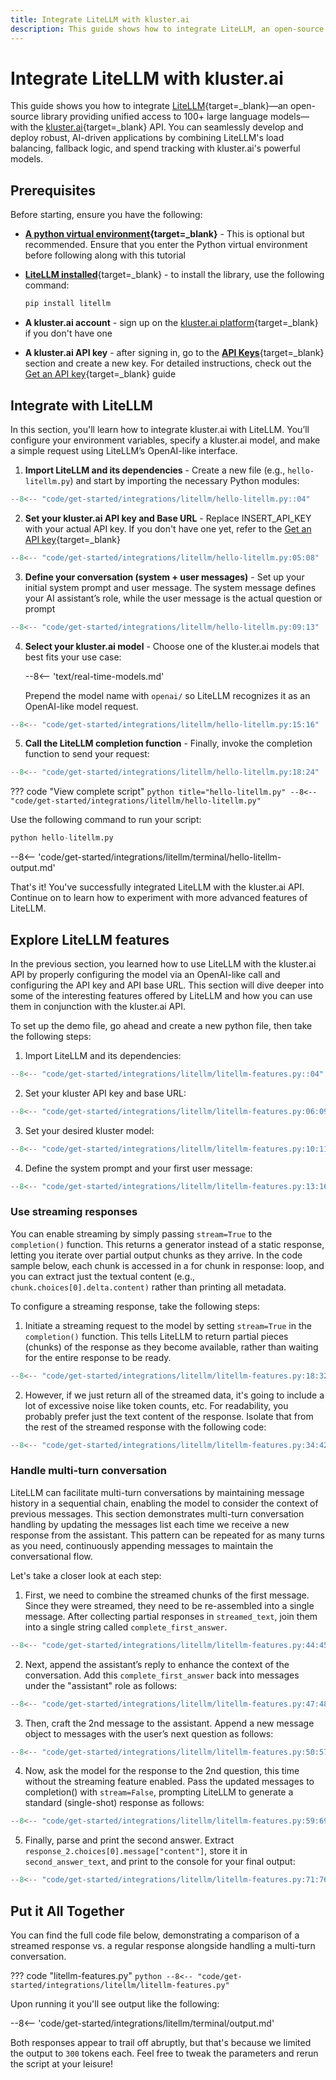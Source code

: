 ```yaml
---
title: Integrate LiteLLM with kluster.ai
description: This guide shows how to integrate LiteLLM, an open-source library that simplifies access to 100+ LLMs with load balancing and spend tracking, into kluster.ai.
---
```


# Integrate LiteLLM with kluster.ai

This guide shows you how to integrate [LiteLLM](https://www.litellm.ai/){target=_blank}—an open-source library providing unified access to 100+ large language models—with the [kluster.ai](https://www.kluster.ai/){target=\_blank} API. You can seamlessly develop and deploy robust, AI-driven applications by combining LiteLLM's load balancing, fallback logic, and spend tracking with kluster.ai's powerful models.

## Prerequisites

Before starting, ensure you have the following:

- **[A python virtual environment](https://packaging.python.org/en/latest/guides/installing-using-pip-and-virtual-environments/){target=\_blank}** - This is optional but recommended. Ensure that you enter the Python virtual environment before following along with this tutorial
- [**LiteLLM installed**](https://github.com/BerriAI/litellm){target=\_blank} - to install the library, use the following command:

    ```bash
    pip install litellm
    ```

- **A kluster.ai account** - sign up on the [kluster.ai platform](https://platform.kluster.ai/signup){target=\_blank} if you don't have one
- **A kluster.ai API key** - after signing in, go to the [**API Keys**](https://platform.kluster.ai/apikeys){target=\_blank} section and create a new key. For detailed instructions, check out the [Get an API key](/get-started/get-api-key/){target=\_blank} guide

## Integrate with LiteLLM

In this section, you'll learn how to integrate kluster.ai with LiteLLM. You’ll configure your environment variables, specify a kluster.ai model, and make a simple request using LiteLLM’s OpenAI-like interface.

1. **Import LiteLLM and its dependencies** - Create a new file (e.g., `hello-litellm.py`) and start by importing the necessary Python modules:
```python
--8<-- "code/get-started/integrations/litellm/hello-litellm.py::04"
```
2. **Set your kluster.ai API key and Base URL** - Replace INSERT_API_KEY with your actual API key. If you don't have one yet, refer to the [Get an API key](/get-started/get-api-key/){target=\_blank}
```python
--8<-- "code/get-started/integrations/litellm/hello-litellm.py:05:08"
```
3. **Define your conversation (system + user messages)** - Set up your initial system prompt and user message. The system message defines your AI assistant’s role, while the user message is the actual question or prompt
```python
--8<-- "code/get-started/integrations/litellm/hello-litellm.py:09:13"
```
4. **Select your kluster.ai model** - Choose one of the kluster.ai models that best fits your use case:

    --8<-- 'text/real-time-models.md'

    Prepend the model name with `openai/` so LiteLLM recognizes it as an OpenAI-like model request.
```python
--8<-- "code/get-started/integrations/litellm/hello-litellm.py:15:16"
```
5. **Call the LiteLLM completion function** - Finally, invoke the completion function to send your request:
```python
--8<-- "code/get-started/integrations/litellm/hello-litellm.py:18:24"
```

??? code "View complete script"
    ```python title="hello-litellm.py"
    --8<-- "code/get-started/integrations/litellm/hello-litellm.py"
    ```

Use the following command to run your script:

```python
python hello-litellm.py
```

--8<-- 'code/get-started/integrations/litellm/terminal/hello-litellm-output.md'

That's it! You've successfully integrated LiteLLM with the kluster.ai API. Continue on to learn how to experiment with more advanced features of LiteLLM.

## Explore LiteLLM features

In the previous section, you learned how to use LiteLLM with the kluster.ai API by properly configuring the model via an OpenAI-like call and configuring the API key and API base URL. This section will dive deeper into some of the interesting features offered by LiteLLM and how you can use them in conjunction with the kluster.ai API.

To set up the demo file, go ahead and create a new python file, then take the following steps:

1. Import LiteLLM and its dependencies:  
```python
--8<-- "code/get-started/integrations/litellm/litellm-features.py::04"
```
2. Set your kluster API key and base URL:
```python
--8<-- "code/get-started/integrations/litellm/litellm-features.py:06:09"
```
3. Set your desired kluster model:
```python
--8<-- "code/get-started/integrations/litellm/litellm-features.py:10:11"
```
4. Define the system prompt and your first user message:
```python
--8<-- "code/get-started/integrations/litellm/litellm-features.py:13:16"
```

### Use streaming responses

You can enable streaming by simply passing `stream=True` to the `completion()` function. This returns a generator instead of a static response, letting you iterate over partial output chunks as they arrive. In the code sample below, each chunk is accessed in a for chunk in response: loop, and you can extract just the textual content (e.g., `chunk.choices[0].delta.content)` rather than printing all metadata. 

To configure a streaming response, take the following steps:

1. Initiate a streaming request to the model by setting `stream=True` in the `completion()` function. This tells LiteLLM to return partial pieces (chunks) of the response as they become available, rather than waiting for the entire response to be ready.
```python
--8<-- "code/get-started/integrations/litellm/litellm-features.py:18:32"
```
2. However, if we just return all of the streamed data, it's going to include a lot of excessive noise like token counts, etc. For readability, you probably prefer just the text content of the response. Isolate that from the rest of the streamed response with the following code:
```python
--8<-- "code/get-started/integrations/litellm/litellm-features.py:34:42"
```

### Handle multi-turn conversation

LiteLLM can facilitate multi-turn conversations by maintaining message history in a sequential chain, enabling the model to consider the context of previous messages. This section demonstrates multi-turn conversation handling by updating the messages list each time we receive a new response from the assistant. This pattern can be repeated for as many turns as you need, continuously appending messages to maintain the conversational flow.

Let's take a closer look at each step:

1. First, we need to combine the streamed chunks of the first message. Since they were streamed, they need to be re-assembled into a single message. After collecting partial responses in `streamed_text`, join them into a single string called `complete_first_answer`.
```python
--8<-- "code/get-started/integrations/litellm/litellm-features.py:44:45"
```
2. Next, append the assistant’s reply to enhance the context of the conversation. Add this `complete_first_answer` back into messages under the "assistant" role as follows:
```python
--8<-- "code/get-started/integrations/litellm/litellm-features.py:47:48"
```
3. Then, craft the 2nd message to the assistant. Append a new message object to messages with the user’s next question as follows:
```python
--8<-- "code/get-started/integrations/litellm/litellm-features.py:50:57"
```
4. Now, ask the model for the response to the 2nd question, this time without the streaming feature enabled. Pass the updated messages to completion() with `stream=False`, prompting LiteLLM to generate a standard (single-shot) response as follows:
```python
--8<-- "code/get-started/integrations/litellm/litellm-features.py:59:69"
```
5. Finally, parse and print the second answer. Extract `response_2.choices[0].message["content"]`, store it in `second_answer_text`, and print to the console for your final output: 
```python
--8<-- "code/get-started/integrations/litellm/litellm-features.py:71:76"
```

## Put it All Together

You can find the full code file below, demonstrating a comparison of a streamed response vs. a regular response alongside handling a multi-turn conversation. 

??? code "litellm-features.py"
    ```python
    --8<-- "code/get-started/integrations/litellm/litellm-features.py"
    ```

Upon running it you'll see output like the following:

--8<-- 'code/get-started/integrations/litellm/terminal/output.md'

Both responses appear to trail off abruptly, but that's because we limited the output to `300` tokens each. Feel free to tweak the parameters and rerun the script at your leisure!